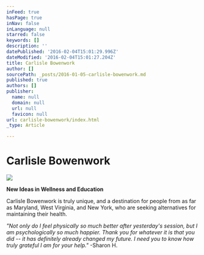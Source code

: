```yaml
---
inFeed: true
hasPage: true
inNav: false
inLanguage: null
starred: false
keywords: []
description: ''
datePublished: '2016-02-04T15:01:29.996Z'
dateModified: '2016-02-04T15:01:27.204Z'
title: Carlisle Bowenwork
author: []
sourcePath: _posts/2016-01-05-carlisle-bowenwork.md
published: true
authors: []
publisher:
  name: null
  domain: null
  url: null
  favicon: null
url: carlisle-bowenwork/index.html
_type: Article

---
```

# Carlisle Bowenwork
![](https://the-grid-user-content.s3-us-west-2.amazonaws.com/b972f896-d426-47f7-b07f-0a70ffd2b628.jpg)

**New Ideas in Wellness and Education**

Carlisle Bowenwork is truly unique, and a destination for
people from as far as Maryland, West Virginia, and New York, who are seeking
alternatives for maintaining their health.

_"Not only do I feel physically so much better after yesterday's session, but I am psychologically so much happier. Thank you for whatever it is that you did -- it has definitely already changed my future. I need you to know how truly grateful I am for your help."_ -Sharon H.